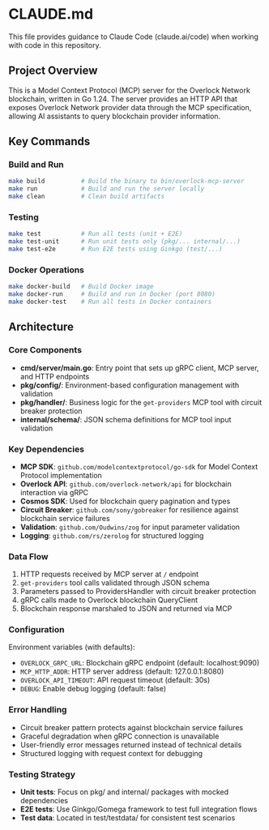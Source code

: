 # CLAUDE.md

This file provides guidance to Claude Code (claude.ai/code) when working with code in this repository.

## Project Overview

This is a Model Context Protocol (MCP) server for the Overlock Network blockchain, written in Go 1.24. The server provides an HTTP API that exposes Overlock Network provider data through the MCP specification, allowing AI assistants to query blockchain provider information.

## Key Commands

### Build and Run
```bash
make build          # Build the binary to bin/overlock-mcp-server
make run            # Build and run the server locally
make clean          # Clean build artifacts
```

### Testing
```bash
make test           # Run all tests (unit + E2E)
make test-unit      # Run unit tests only (pkg/... internal/...)
make test-e2e       # Run E2E tests using Ginkgo (test/...)
```

### Docker Operations
```bash
make docker-build   # Build Docker image
make docker-run     # Build and run in Docker (port 8080)
make docker-test    # Run all tests in Docker containers
```

## Architecture

### Core Components

- **cmd/server/main.go**: Entry point that sets up gRPC client, MCP server, and HTTP endpoints
- **pkg/config/**: Environment-based configuration management with validation
- **pkg/handler/**: Business logic for the `get-providers` MCP tool with circuit breaker protection
- **internal/schema/**: JSON schema definitions for MCP tool input validation

### Key Dependencies

- **MCP SDK**: `github.com/modelcontextprotocol/go-sdk` for Model Context Protocol implementation
- **Overlock API**: `github.com/overlock-network/api` for blockchain interaction via gRPC
- **Cosmos SDK**: Used for blockchain query pagination and types
- **Circuit Breaker**: `github.com/sony/gobreaker` for resilience against blockchain service failures
- **Validation**: `github.com/Oudwins/zog` for input parameter validation
- **Logging**: `github.com/rs/zerolog` for structured logging

### Data Flow

1. HTTP requests received by MCP server at `/` endpoint
2. `get-providers` tool calls validated through JSON schema
3. Parameters passed to ProvidersHandler with circuit breaker protection
4. gRPC calls made to Overlock blockchain QueryClient
5. Blockchain response marshaled to JSON and returned via MCP

### Configuration

Environment variables (with defaults):
- `OVERLOCK_GRPC_URL`: Blockchain gRPC endpoint (default: localhost:9090)
- `MCP_HTTP_ADDR`: HTTP server address (default: 127.0.0.1:8080)
- `OVERLOCK_API_TIMEOUT`: API request timeout (default: 30s)
- `DEBUG`: Enable debug logging (default: false)

### Error Handling

- Circuit breaker pattern protects against blockchain service failures
- Graceful degradation when gRPC connection is unavailable
- User-friendly error messages returned instead of technical details
- Structured logging with request context for debugging

### Testing Strategy

- **Unit tests**: Focus on pkg/ and internal/ packages with mocked dependencies
- **E2E tests**: Use Ginkgo/Gomega framework to test full integration flows
- **Test data**: Located in test/testdata/ for consistent test scenarios